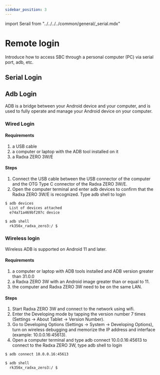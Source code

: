 ```yaml
---
sidebar_position: 3
---
```


import Serail from "../../../../common/general/\_serial.mdx"

# Remote login

Introduce how to access SBC through a personal computer (PC) via serial port, adb, etc.

## Serial Login

<Serail platform="rk" />

## Adb Login

ADB is a bridge between your Android device and your computer, and is used to fully operate and manage your Android device on your computer.

### Wired Login

#### Requirements

1. a USB cable
2. a computer or laptop with the ADB tool installed on it
3. a Radxa ZERO 3W/E

#### Steps

1. Connect the USB cable between the USB connector of the computer and the OTG Type C connector of the Radxa ZERO 3W/E.
2. Open the computer terminal and enter adb devices to confirm that the Radxa ZERO 3W/E is recognized.
   Type adb shell to login

```bash
$ adb devices
  List of devices attached
  e74a71a469bf207c device

$ adb shell
  rk356x_radxa_zero3:/ $
```

### Wireless login

Wireless ADB is supported on Android 11 and later.

#### Requirements

1. a computer or laptop with ADB tools installed and ADB version greater than 31.0.0
2. a Radxa ZERO 3W with an Android image greater than or equal to 11.
3. the computer and Radxa ZERO 3W need to be on the same LAN.

#### Steps

1. Start Radxa ZERO 3W and connect to the network using wifi.
2. Enter the Developing mode by tapping the version number 7 times (Settings -> About Tablet -> Version Number).
3. Go to Developing Options (Settings -> System -> Developing Options), turn on wireless debugging and memorize the IP address and interface (example: 10.0.0.16:45613).
4. Open a computer terminal and type adb connect 10.0.0.16:45613 to connect to the Radxa ZERO 3W, type adb shell to login

```bash
$ adb connect 10.0.0.16:45613

$ adb shell
  rk356x_radxa_zero3:/ $
```
